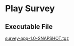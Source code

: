 Play Survey
===========

## Executable File
[survey-app-1.0-SNAPSHOT.tgz](https://drive.google.com/open?id=0B32UhhXkrQAKblh4N1Nzai1QR2c)
